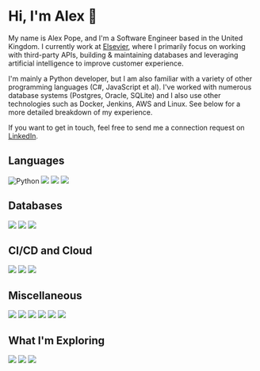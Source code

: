 # Hi, I'm Alex :wave:

My name is Alex Pope, and I'm a Software Engineer based in the United Kingdom. I currently work at [Elsevier](https://www.elsevier.com/en-gb), where I primarily focus on working with third-party APIs, building & maintaining databases and leveraging artificial intelligence to improve customer experience.

I'm mainly a Python developer, but I am also familiar with a variety of other programming languages (C#, JavaScript et al).  I've worked with numerous database systems (Postgres, Oracle, SQLite) and I also use other technologies such as Docker, Jenkins, AWS and Linux. See below for a more detailed breakdown of my experience.

If you want to get in touch, feel free to send me a connection request on [LinkedIn](https://www.linkedin.com/in/popealex/).

## Languages
![Python](https://img.shields.io/badge/Python-green?style=for-the-badge&logo=python&logoColor=white&color=560bad)
![](https://img.shields.io/badge/JavaScript-green?style=for-the-badge&logo=javascript&logoColor=white&color=560bad)
![](https://img.shields.io/badge/C%23-blueviolet?style=for-the-badge&logo=c-sharp&logoColor=white&color=560bad)
![](https://img.shields.io/badge/SQL-blueviolet?style=for-the-badge&logo=microsoft-sql-server&logoColor=white&color=560bad)


## Databases
![](https://img.shields.io/badge/Postgres-blue?style=for-the-badge&logo=postgresql&logoColor=white&color=560bad)
![](https://img.shields.io/badge/Oracle-blue?style=for-the-badge&logo=oracle&logoColor=white&color=560bad)
![](https://img.shields.io/badge/SQLite-blue?style=for-the-badge&logo=sqlite&logoColor=white&color=560bad)

## CI/CD and Cloud
![](https://img.shields.io/badge/Jenkins-orange?style=for-the-badge&logo=jenkins&logoColor=white&color=560bad)
![](https://img.shields.io/badge/AWS-orange?style=for-the-badge&logo=Amazon-AWS&logoColor=white&color=560bad)
![](https://img.shields.io/badge/Oracle%20Cloud-green?style=for-the-badge&logo=oracle&logoColor=white&color=560bad)

## Miscellaneous
![](https://img.shields.io/badge/Docker-brightgreen?style=for-the-badge&logo=docker&logoColor=white&color=560bad)
![](https://img.shields.io/badge/Git-brightgreen?style=for-the-badge&logo=git&logoColor=white&color=560bad)
![](https://img.shields.io/badge/Linux-brightgreen?style=for-the-badge&logo=linux&logoColor=white&color=560bad)
![](https://img.shields.io/badge/MacOS-brightgreen?style=for-the-badge&logo=apple&logoColor=white&color=560bad)
![](https://img.shields.io/badge/Bash-brightgreen?style=for-the-badge&logo=gnu-bash&logoColor=white&color=560bad)
![](https://img.shields.io/badge/Zsh-brightgreen?style=for-the-badge&logo=gnu-bash&logoColor=white&color=560bad)

## What I'm Exploring

![](https://img.shields.io/badge/Language-brightgreen?style=for-the-badge&logo=c&logoColor=white&color=560bad)
![](https://img.shields.io/badge/React-brightgreen?style=for-the-badge&logo=react&logoColor=white&color=560bad)
![](https://img.shields.io/badge/mongo-brightgreen?style=for-the-badge&logo=mongodb&logoColor=white&color=560bad)
